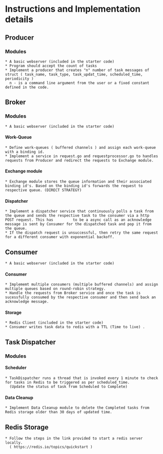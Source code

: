# Instructions and Implementation details

## Producer

### Modules
    * A basic webserver (included in the starter code) 
    * Program should accept the count of tasks 
    * Implement a producer that creates "n" number of task messages of struct ( task_name, task_type, task_updat_time, scheduled_time, periodicity )
      n - is a command line argument from the user or a fixed constant defined in the code.  
       
## Broker

### Modules 
    * A basic webserver (included in the starter code) 
    
#### Work-Queue
    * Define work-queues ( buffered channels ) and assign each work-queue with a binding id.
    * Implement a service in request.go and requestprocessor.go to handles requests from Producer and redirect the requests to Exchange module.

#### Exchange module
    * Exchange module stores the queue information and their associated binding id's. Based on the binding id's forwards the request to respective queue. (DIRECT STRATEGY)

#### Dispatcher 
    * Implement a dispatcher service that continuously polls a task from the queue and sends the respective task to the consumer via a http POST request. This has         to be a async call as an acknowledge message is sent by Consumer for the dispatched task and pop it from the queue.
    * If the dispatch request is unsuccessful, then retry the same request for a different consumer with exponential backoff.

## Consumer
    * A basic webserver (included in the starter code) 

#### Consumer
    * Implememt multiple consumers (multiple buffered channels) and assign multiple queues based on round-robin strategy.
    * Handle the requests from Broker service and once the task is sucessfully consumed by the respective consumer and then send back an acknowledge message.

#### Storage
    * Redis Client (included in the starter code)
    * Consumer writes task data to redis with a TTL (Time to live) .

## Task Dispatcher

### Modules

#### Scheduler
    * TaskDispatcher runs a thread that is invoked every 1 minute to check for tasks in Redis to be triggered as per scheduled_time. 
      (Update the status of task from Scheduled to Complete)

#### Data Cleanup
    * Implement Data Cleanup module to delete the Completed tasks from Redis storage older than 30 days of updated time.

## Redis Storage
    * Follow the steps in the link provided to start a redis server locally. 
      ( https://redis.io/topics/quickstart )

